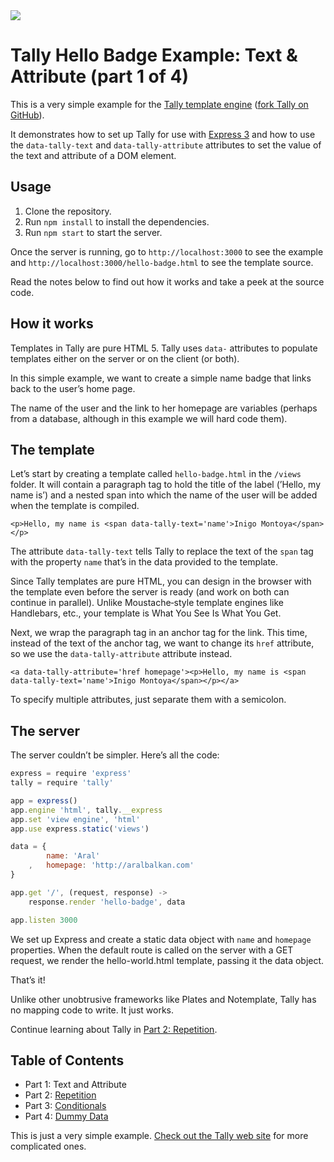 <img src='http://aralbalkan.com/images/tally-hello-world.png'>

Tally Hello Badge Example: Text &amp; Attribute (part 1 of 4)
===

This is a very simple example for the [Tally template engine](http://tally.jit.su) ([fork Tally on GitHub](https://github.com/aral/tally)).

It demonstrates how to set up Tally for use with [Express 3](http://expressjs.com) and how to use the ```data-tally-text``` and ```data-tally-attribute``` attributes to set the value of the text and attribute of a DOM element.

Usage
---

1. Clone the repository.
2. Run ```npm install``` to install the dependencies.
2. Run ```npm start``` to start the server.

Once the server is running, go to ```http://localhost:3000``` to see the example and ```http://localhost:3000/hello-badge.html``` to see the template source.

Read the notes below to find out how it works and take a peek at the source code.

How it works
---

Templates in Tally are pure HTML 5. Tally uses ```data-``` attributes to populate templates either on the server or on the client (or both).

In this simple example, we want to create a simple name badge that links back to the user’s home page.

The name of the user and the link to her homepage are variables (perhaps from a database, although in this example we will hard code them).

The template
---

Let’s start by creating a template called ```hello-badge.html``` in the ```/views``` folder. It will contain a paragraph tag to hold the title of the label (’Hello, my name is’) and a nested span into which the name of the user will be added when the template is compiled.

```<p>Hello, my name is <span data-tally-text='name'>Inigo Montoya</span></p>```

The attribute ```data-tally-text``` tells Tally to replace the text of the ```span``` tag with the property ```name``` that’s in the data provided to the template.

Since Tally templates are pure HTML, you can design in the browser with the template even before the server is ready (and work on both can continue in parallel). Unlike Moustache‐style template engines like Handlebars, etc., your template is What You See Is What You Get.

Next, we wrap the paragraph tag in an anchor tag for the link. This time, instead of the text of the anchor tag, we want to change its ```href``` attribute, so we use the ```data-tally-attribute``` attribute instead.

```<a data-tally-attribute='href homepage'><p>Hello, my name is <span data-tally-text='name'>Inigo Montoya</span></p></a>```

To specify multiple attributes, just separate them with a semicolon.

The server
---

The server couldn’t be simpler. Here’s all the code:

```javascript
express = require 'express'
tally = require 'tally'

app = express()
app.engine 'html', tally.__express
app.set 'view engine', 'html'
app.use express.static('views')

data = {
		name: 'Aral'
	,	homepage: 'http://aralbalkan.com'
}

app.get '/', (request, response) ->
	response.render 'hello-badge', data

app.listen 3000
```

We set up Express and create a static data object with ```name``` and ```homepage``` properties. When the default route is called on the server with a GET request, we render the hello-world.html template, passing it the data object.

That’s it!

Unlike other unobtrusive frameworks like Plates and Notemplate, Tally has no mapping code to write. It just works.

Continue learning about Tally in [Part 2: Repetition](https://github.com/aral/tally-hello-badge-2-repetition).

Table of Contents
---

* Part 1: Text and Attribute
* Part 2: [Repetition](https://github.com/aral/tally-hello-badge-2-repetition)
* Part 3: [Conditionals](https://github.com/aral/tally-hello-badge-3-conditionals)
* Part 4: [Dummy Data](https://github.com/aral/tally-hello-badge-4-dummy-data)

This is just a very simple example. [Check out the Tally web site](http://tally.jit.su) for more complicated ones.